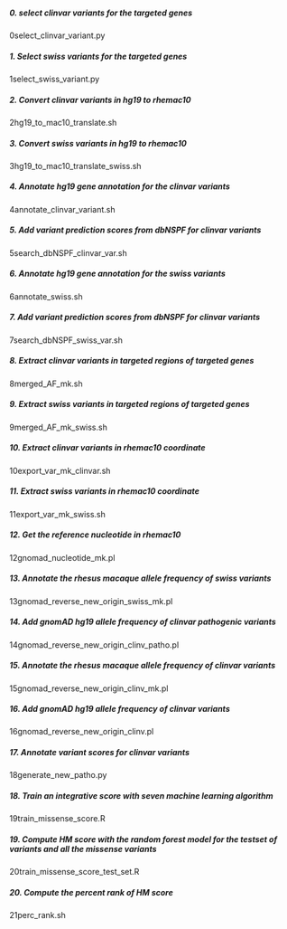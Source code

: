 ##### 0. select clinvar variants for the targeted genes #####

0select_clinvar_variant.py

##### 1. Select swiss variants for the targeted genes #####

1select_swiss_variant.py

##### 2. Convert clinvar variants in hg19 to rhemac10 #####

2hg19_to_mac10_translate.sh

##### 3. Convert swiss variants in hg19 to rhemac10 #####

3hg19_to_mac10_translate_swiss.sh

##### 4. Annotate hg19 gene annotation for the clinvar variants #####

4annotate_clinvar_variant.sh

##### 5. Add variant prediction scores from dbNSPF for clinvar variants #####

5search_dbNSPF_clinvar_var.sh

##### 6. Annotate hg19 gene annotation for the swiss variants #####

6annotate_swiss.sh

##### 7. Add variant prediction scores from dbNSPF for clinvar variants #####

7search_dbNSPF_swiss_var.sh

##### 8. Extract clinvar variants in targeted regions of targeted genes #####

8merged_AF_mk.sh

##### 9. Extract swiss variants in targeted regions of targeted genes #####

9merged_AF_mk_swiss.sh

##### 10. Extract clinvar variants in rhemac10 coordinate #####

10export_var_mk_clinvar.sh

##### 11. Extract swiss variants in rhemac10 coordinate #####

11export_var_mk_swiss.sh

##### 12. Get the reference nucleotide in rhemac10 #####

12gnomad_nucleotide_mk.pl

##### 13. Annotate the rhesus macaque allele frequency of swiss variants #####

13gnomad_reverse_new_origin_swiss_mk.pl

##### 14. Add gnomAD hg19 allele frequency of clinvar pathogenic variants #####

14gnomad_reverse_new_origin_clinv_patho.pl

##### 15. Annotate the rhesus macaque allele frequency of clinvar variants #####

15gnomad_reverse_new_origin_clinv_mk.pl

##### 16. Add gnomAD hg19 allele frequency of clinvar variants #####

16gnomad_reverse_new_origin_clinv.pl

##### 17. Annotate variant scores for clinvar variants #####

18generate_new_patho.py

##### 18. Train an integrative score with seven machine learning algorithm #####

19train_missense_score.R

##### 19. Compute HM score with the random forest model for the testset of variants and all the missense variants #####

20train_missense_score_test_set.R

##### 20. Compute the percent rank of HM score #####

21perc_rank.sh


